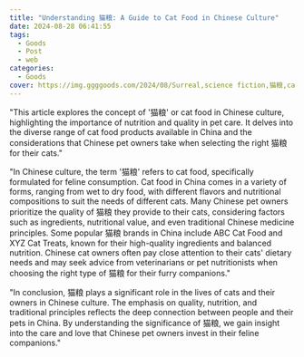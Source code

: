 ```yaml
---
title: "Understanding 猫粮: A Guide to Cat Food in Chinese Culture"
date: 2024-08-28 06:41:55
tags:
  - Goods
  - Post
  - web
categories:
  - Goods
cover: https://img.ggggoods.com/2024/08/Surreal,science fiction,猫粮,cat food,technology,tech,diagrams,renderings,colors_20240830_00001_.png
---
```


"This article explores the concept of '猫粮' or cat food in Chinese culture, highlighting the importance of nutrition and quality in pet care. It delves into the diverse range of cat food products available in China and the considerations that Chinese pet owners take when selecting the right 猫粮 for their cats."

"In Chinese culture, the term '猫粮' refers to cat food, specifically formulated for feline consumption. Cat food in China comes in a variety of forms, ranging from wet to dry food, with different flavors and nutritional compositions to suit the needs of different cats. Many Chinese pet owners prioritize the quality of 猫粮 they provide to their cats, considering factors such as ingredients, nutritional value, and even traditional Chinese medicine principles. Some popular 猫粮 brands in China include ABC Cat Food and XYZ Cat Treats, known for their high-quality ingredients and balanced nutrition. Chinese cat owners often pay close attention to their cats' dietary needs and may seek advice from veterinarians or pet nutritionists when choosing the right type of 猫粮 for their furry companions."

"In conclusion, 猫粮 plays a significant role in the lives of cats and their owners in Chinese culture. The emphasis on quality, nutrition, and traditional principles reflects the deep connection between people and their pets in China. By understanding the significance of 猫粮, we gain insight into the care and love that Chinese pet owners invest in their feline companions."

